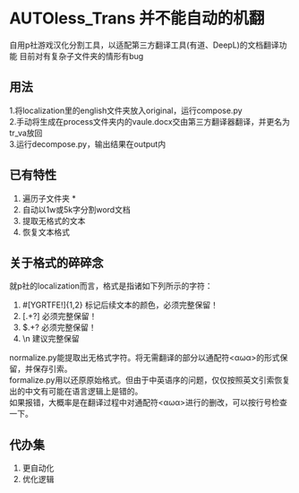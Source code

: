 AUTOless_Trans 并不能自动的机翻
==================================
自用p社游戏汉化分割工具，以适配第三方翻译工具(有道、DeepL)的文档翻译功能
目前对有复杂子文件夹的情形有bug

用法
-----------------------------------
1.将localization里的english文件夹放入original，运行compose.py<br>
2.手动将生成在process文件夹内的vaule.docx交由第三方翻译器翻译，并更名为tr_va放回<br>
3.运行decompose.py，输出结果在output内<br>

已有特性
--------------------------------------
1) 遍历子文件夹 *
2) 自动以1w或5k字分割word文档
3) 提取无格式的文本 
4) 恢复文本格式 

关于格式的碎碎念
-----------------
就p社的localization而言，格式是指诸如下列所示的字符：
1) #[YGRTFE!]{1,2}      标记后续文本的颜色，必须完整保留！
2) \[.+?\]              必须完整保留！
3) \$.+?                必须完整保留！
4) \n                   建议完整保留

normalize.py能提取出无格式字符。将无需翻译的部分以通配符<αωα>的形式保留，并保存引索。<br>
formalize.py用以还原原始格式。但由于中英语序的问题，仅仅按照英文引索恢复出的中文有可能在语言逻辑上是错的。<br>
如果报错，大概率是在翻译过程中对通配符<αωα>进行的删改，可以按行号检查一下。<br>


代办集
-----------------------------------
1) 更自动化
2) 优化逻辑

